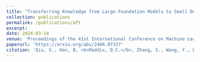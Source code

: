 ```yaml
---
title: "Transferring Knowledge from Large Foundation Models to Small Downstream Tasks"
collection: publications
permalink: /publications/aft
excerpt:
date: 2024-03-14
venue: 'Proceedings of the 41st International Conference on Machine Learning (ICML)'
paperurl: 'https://arxiv.org/abs/2406.07337'
citation: 'Qiu, S., Han, B, <b>Maddix, D.C.</b>, Zhang, S., Wang, Y., Wilson, A.G. (2024). &quot;Transferring Knowledge from Large Foundation Models to Small Downstream Tasks.&quot; <i>Proceedings of the 41st International Conference on Machine Learning (ICML), PMLR.</i> 235.'
---
```


